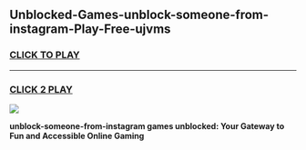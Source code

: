 
## Unblocked-Games-unblock-someone-from-instagram-Play-Free-ujvms
<h3>
<a href="https://premium76.site?title=unblock-someone-from-instagram&ref=21A">CLICK TO PLAY</a></h3>
<hr>

<h3>
<a href="https://premium76.site?title=unblock-someone-from-instagram&ref=21A">CLICK 2 PLAY</a>
  
</h3>

<a href="https://premium76.site?title=unblock-someone-from-instagram&ref=21A"><img src="https://clearcache.store/games.png"></a>


**unblock-someone-from-instagram games unblocked: Your Gateway to Fun and Accessible Online Gaming**

